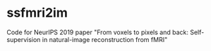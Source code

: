 # ssfmri2im
Code for NeurIPS 2019 paper "From voxels to pixels and back: Self-supervision in natural-image reconstruction from fMRI"
